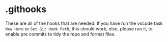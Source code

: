 # .githooks

These are all of the hooks that are needed. If you have run the vscode task `New Here` or `Set Git Hook Path`, this should work, else, please run it, to enable pre commits to tidy the repo and format files.
